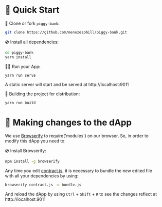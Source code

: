 # 🚀 Quick Start

📄 Clone or fork `piggy-bank`:

```sh
git clone https://github.com/menezesphill/piggy-bank.git
```

💿 Install all dependencies:

```sh
cd piggy-bank
yarn install
```

🚴‍♂️ Run your App:

```sh
yarn run serve
```

A static server will start and be served at http://localhost:9011

🚚 Building the project for distribution:

```sh
yarn run build
```

# 🧰 Making changes to the dApp

We use [Browserify](https://browserify.org/) to require('modules') on our browser. So, in order to modify this dApp you need to:

💿 Install Browserify:

```sh
npm install -g browserify
```

Any time you edit [contract.js](https://github.com/menezesphill/piggy-bank/blob/main/src/contract.js), it is necessary to bundle the new edited file with all your dependencies by using:

```sh
browserify contract.js -o bundle.js
```

And reload the dApp by using `Ctrl` + `Shift` + `R` to see the changes reflect at http://localhost:9011
